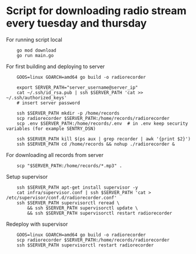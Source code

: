 # Script for downloading radio stream every tuesday and thursday


For running script local
```shell script
    go mod download
    go run main.go
```

For first building and deploying to server
```shell script
    GOOS=linux GOARCH=amd64 go build -o radiorecorder
    
    export SERVER_PATH="server_username@server_ip"
    cat ~/.ssh/id_rsa.pub | ssh $SERVER_PATH 'cat >> ~/.ssh/authorized_keys'
    # insert server password

    ssh $SERVER_PATH mkdir -p /home/records
    scp radiorecorder $SERVER_PATH:/home/records/radiorecorder
    scp .env $SERVER_PATH:/home/records/.env  # in .env keep security variables (for example SENTRY_DSN)
```

```shell script
    ssh $SERVER_PATH kill $(ps aux | grep recorder | awk '{print $2}')
    ssh $SERVER_PATH cd /home/records && nohup ./radiorecorder &
```

For downloading all records from server
```shell script
    scp "$SERVER_PATH:/home/records/*.mp3" .
```

Setup supervisor
```shell script
    ssh $SERVER_PATH apt-get install supervisor -y
    cat infra/supervisor.conf | ssh $SERVER_PATH 'cat > /etc/supervisor/conf.d/radiorecorder.conf'
    ssh $SERVER_PATH supervisorctl reread \
        && ssh $SERVER_PATH supervisorctl update \
        && ssh $SERVER_PATH supervisorctl restart radiorecorder 
```

Redeploy with supervisor
```shell script
    GOOS=linux GOARCH=amd64 go build -o radiorecorder
    scp radiorecorder $SERVER_PATH:/home/records/radiorecorder
    ssh $SERVER_PATH supervisorctl restart radiorecorder
```
